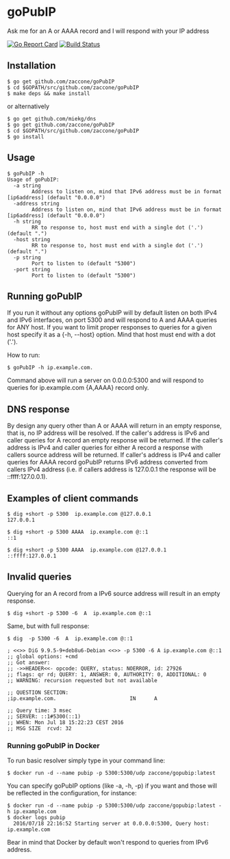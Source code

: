 # goPubIP
Ask me for an A or AAAA record and I will respond with your IP address

[![Go Report Card](https://goreportcard.com/badge/github.com/zaccone/goPubIP)](https://goreportcard.com/report/github.com/zaccone/goPubIP)
[![Build Status](https://travis-ci.org/zaccone/goPubIP.svg?branch=master)](https://travis-ci.org/zaccone/goPubIP)

## Installation

```
$ go get github.com/zaccone/goPubIP
$ cd $GOPATH/src/github.com/zaccone/goPubIP
$ make deps && make install
```
or alternatively

```
$ go get github.com/miekg/dns
$ go get github.com/zaccone/goPubIP
$ cd $GOPATH/src/github.com/zaccone/goPubIP
$ go install
```

## Usage

```
$ goPubIP -h
Usage of goPubIP:
  -a string
        Address to listen on, mind that IPv6 address must be in format [ip6address] (default "0.0.0.0")
  -address string
        Address to listen on, mind that IPv6 address must be in format [ip6address] (default "0.0.0.0")
  -h string
        RR to response to, host must end with a single dot ('.') (default ".")
  -host string
        RR to response to, host must end with a single dot ('.') (default ".")
  -p string
        Port to listen to (default "5300")
  -port string
        Port to listen to (default "5300")
```

## Running goPubIP

If you run it without any options goPubIP will by default listen on both IPv4 and IPv6 interfaces, on port 5300 and will respond to A
and AAAA queries for ANY host. If you want to limit proper responses to queries for a given host specify it as a {-h, --host} option.
Mind that host must end with a dot ('.').

How to run:

```
$ goPubIP -h ip.example.com.
```

Command above will run a server on 0.0.0.0:5300 and will respond to queries for ip.example.com {A,AAAA} record only.

## DNS response

By design any query other than A or AAAA will return in an empty response, that is, no IP address will be resolved.
If the caller's address is IPv6 and caller queries for A record an empty response will be returned.
If the caller's address is IPv4 and caller queries for either A record a response with callers source address will be returned.
If caller's address is IPv4 and caller queries for AAAA record goPubIP returns IPv6 address converted from callers IPv4 address
(i.e. if callers address is 127.0.0.1 the response will be ::ffff:127.0.0.1).


## Examples of client commands

```
$ dig +short -p 5300  ip.example.com @127.0.0.1
127.0.0.1
```

```
$ dig +short -p 5300 AAAA  ip.example.com @::1
::1
```

```
$ dig +short -p 5300 AAAA  ip.example.com @127.0.0.1
::ffff:127.0.0.1
```

## Invalid queries

Querying for an A record from a IPv6 source address will result in an empty response.

```
$ dig +short -p 5300 -6  A  ip.example.com @::1
```

Same, but with full response:

```
$ dig  -p 5300 -6  A  ip.example.com @::1

; <<>> DiG 9.9.5-9+deb8u6-Debian <<>> -p 5300 -6 A ip.example.com @::1
;; global options: +cmd
;; Got answer:
;; ->>HEADER<<- opcode: QUERY, status: NOERROR, id: 27926
;; flags: qr rd; QUERY: 1, ANSWER: 0, AUTHORITY: 0, ADDITIONAL: 0
;; WARNING: recursion requested but not available

;; QUESTION SECTION:
;ip.example.com.                        IN      A

;; Query time: 3 msec
;; SERVER: ::1#5300(::1)
;; WHEN: Mon Jul 18 15:22:23 CEST 2016
;; MSG SIZE  rcvd: 32
```

### Running goPubIP in Docker

To run basic resolver simply type in your command line:

```
$ docker run -d --name pubip -p 5300:5300/udp zaccone/gopubip:latest
```

You can specify goPubIP options (like -a, -h, -p) if you want and those will be reflected in the configuration, for instance:

```
$ docker run -d --name pubip -p 5300:5300/udp zaccone/gopubip:latest -h ip.example.com
$ docker logs pubip
  2016/07/18 22:16:52 Starting server at 0.0.0.0:5300, Query host: ip.example.com
```

Bear in mind that Docker by default won't respond to queries from IPv6 address.
